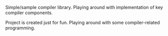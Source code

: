 Simple/sample compiler library. Playing around with implementation of key compiler components.

Project is created just for fun. Playing around with some compiler-related programming.